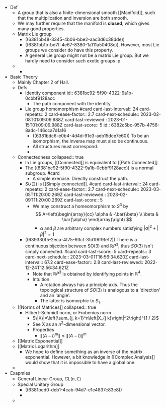 - Def
	- A group that is also a finite-dimensional smooth [[Manifold]], such that the multiplication and inversion are both smooth.
	- We may further require that the manifold is **closed**, which gives many good properties.
	- Matrix Lie group
		- ((6381bb48-3345-4b06-bbe2-aac3d6c38dde))
		- ((6381bb1b-bd7f-4e67-8380-1a111a50408c)). However, most Lie groups we consider do have this property.
		- A general Lie group might not be a matrix Lie group. But we hardly need to consider such exotic groups :p
	-
		-
- Basic Theory
	- Mainly Chapter 2 of Hall.
	- Defs
		- Identity component
		  id:: 6381bc92-5f90-4322-9a1b-0cbbf9128acc
			- The path component with the identity
		- Lie group homomorphism #card
		  card-last-interval:: 24
		  card-repeats:: 2
		  card-ease-factor:: 2.7
		  card-next-schedule:: 2023-02-08T01:09:09.988Z
		  card-last-reviewed:: 2023-01-15T01:09:09.988Z
		  card-last-score:: 5
		  id:: 6382c5bc-957b-4756-8adc-146cca7d1a16
			- ((6381bdc6-e0b4-4d4d-91e3-aeb15dce7e60))
			  To be an isomorphism, the inverse map must also be continuous.
			- All structures must correspond.
			-
	- Connectedness
	  collapsed:: true
		- In Lie groups, [[Connected]] is equivalent to [[Path Connected]]
		- The ((6381bc92-5f90-4322-9a1b-0cbbf9128acc)) is a normal subgroup. #card
			- A simple exercise. Directly construct the path.
		- $SU(2)$ is [[Simply connected]]. #card
		  card-last-interval:: 24
		  card-repeats:: 2
		  card-ease-factor:: 2.7
		  card-next-schedule:: 2023-03-05T11:20:00.269Z
		  card-last-reviewed:: 2023-02-09T11:20:00.269Z
		  card-last-score:: 5
			- We may construct a homeomorphism to $S^3$ by 
			  $$
			  A=\left(\begin{array}{cc}
			  \alpha & -\bar{\beta} \\
			  \beta & \bar{\alpha}
			  \end{array}\right)
			  $$
				- $\alpha$ and $\beta$ are arbitrary complex numbers satisfying $|\alpha|^2+|\beta|^2=1$
		- ((639330f5-2eca-4f75-93cf-3fd1f6f9fe12)) There is a continuous bijection between $\mathrm{SO}(3)$ and $\mathbb{R} P^3$, thus $SO(3)$ isn't simply connected. #card
		  card-last-score:: 5
		  card-repeats:: 3
		  card-next-schedule:: 2023-03-01T16:56:34.620Z
		  card-last-interval:: 67.2
		  card-ease-factor:: 2.8
		  card-last-reviewed:: 2022-12-24T12:56:34.621Z
			- Note that $\mathbb{R} P^3$ is obtained by identifying points in $\mathbb R^4$.
			- Intuition
				- A rotation always has a principle axis. Thus the topological structure of $SO(3)$ is analogous to a 'direction' and an 'angle'.
				- The latter is isomorphic to $S_1$.
	- [[Norms of Matrices]]
	  collapsed:: true
		- Hilbert–Schmidt norm, or Frobenius norm
			- $\|X\|=\left(\sum_{j, k=1}^n\left|X_{j k}\right|^2\right)^{1 / 2}$
			- See X as an $n^2$-dimensional vector.
			- Properties
				- $\left\|(A-I)^m\right\| \leq\|(A-I)\|^m$
	- [[Matrix Exponential]]
	- [[Matrix Logarithm]]
		- We hope to define something as an inverse of the matrix exponential.
		  However, a bit knowledge in [[Complex Analysis]] would show that it is impossible to have a global one.
	-
- Exapmles
	- General Linear Group, $GL(n,\mathbb C)$
	- Special Unitary Group
		- ((6381bed0-deb1-4cab-94d7-e1e4837c83e8))
		-
	-